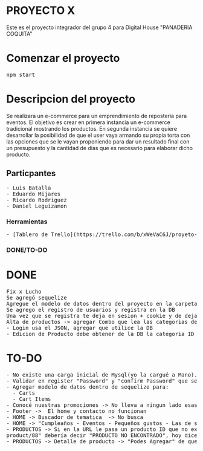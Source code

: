 # PROYECTO X

Este es el proyecto integrador del grupo 4 para Digital House "PANADERIA COQUITA"

# Comenzar el proyecto

<pre>
npm start
</pre>

# Descripcion del proyecto

Se realizara un e-commerce para un emprendimiento de reposteria para eventos. El objetivo es crear en primera instancia un e-commerce tradicional mostrando los productos. En segunda instancia se quiere desarrollar la posibilidad de que el user vaya armando su propia torta con las opciones que se le vayan proponiendo para dar un resultado final con un presupuesto y la cantidad de dias que es necesario para elaborar dicho producto.

## Particpantes

<pre>
- Luis Batalla
- Eduardo Mijares
- Ricardo Rodriguez
- Daniel Leguizamon
</pre>

### Herramientas

<pre>
- [Tablero de Trello](https://trello.com/b/xWeVaC6J/proyeto-x)
</pre>

### DONE/TO-DO

# DONE

<pre>
Fix x Lucho
Se agregó sequelize
Agregue el modelo de datos dentro del proyecto en la carpeta database/arquitectura-db/modelo-de-datos.mwb
Se agrego el registro de usuarios y registra en la DB
Una vez que se registra te deja en sesion + cookie y de deja logueado redireccionando al Login
Alta de productos -> agregar Combo que lea las categorias de la DB(Ejemplo la categoria ID 1 "Tortas", 2 - Eventos/Catering......) 
- Login usa el JSON, agregar que utilice la DB
- Edicion de Producto debe obtener de la DB la categoria ID y dejarla seleccionada dependiendo la categoria
</pre>

# TO-DO

<pre>
- No existe una carga inicial de Mysql(yo la cargué a Mano).
- Validar en register "Password" y "confirm Password" que sean iguales(Front JS)
- Agregar modelo de datos dentro de sequelize para:
  - Carts
  - Cart Items
- Conocé nuestras promociones -> No lleva a ningun lado esas imagenes 
- Footer ->  El home y contacto no funcionan
- HOME -> Buscador de tematica  -> No busca
- HOME -> "Cumpleaños - Eventos - Pequeños gustos - Las de siempre" No llevan a ningun lado.
- PRODUCTOS -> Si en la URL le pasa un producto ID que no existe ej "http://localhost:3000/
product/88" debería decir "PRODUCTO NO ENCONTRADO", hoy dice product is not defined 
- PRODUCTOS -> Detalle de producto -> "Podes Agregar" de que que tabla y con que criterio populamos esta parte?
</pre>
